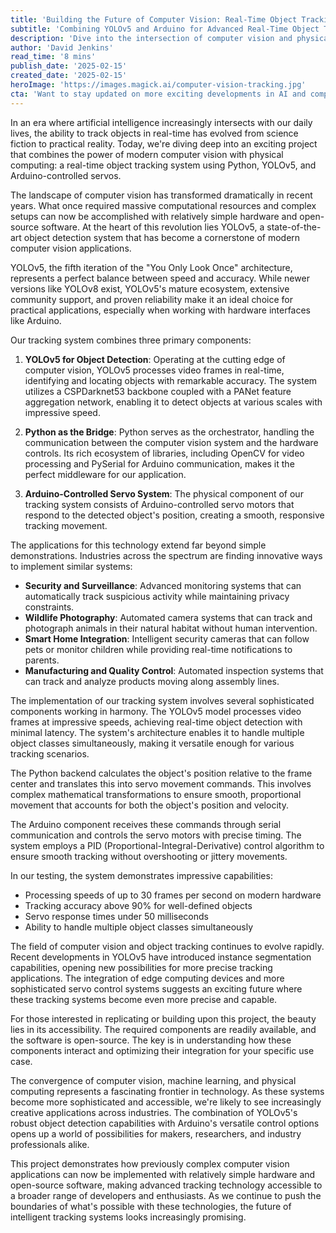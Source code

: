 ```yaml
---
title: 'Building the Future of Computer Vision: Real-Time Object Tracking with Python, YOLOv5, and Arduino'
subtitle: 'Combining YOLOv5 and Arduino for Advanced Real-Time Object Tracking'
description: 'Dive into the intersection of computer vision and physical computing with a project that showcases real-time object tracking using Python, YOLOv5, and Arduino. Discover how these technologies are revolutionizing industries from security to wildlife photography.'
author: 'David Jenkins'
read_time: '8 mins'
publish_date: '2025-02-15'
created_date: '2025-02-15'
heroImage: 'https://images.magick.ai/computer-vision-tracking.jpg'
cta: 'Want to stay updated on more exciting developments in AI and computer vision? Follow us on LinkedIn at MagickAI, where we regularly share insights, tutorials, and updates about the latest in technology innovation.'
---
```


In an era where artificial intelligence increasingly intersects with our daily lives, the ability to track objects in real-time has evolved from science fiction to practical reality. Today, we're diving deep into an exciting project that combines the power of modern computer vision with physical computing: a real-time object tracking system using Python, YOLOv5, and Arduino-controlled servos.

The landscape of computer vision has transformed dramatically in recent years. What once required massive computational resources and complex setups can now be accomplished with relatively simple hardware and open-source software. At the heart of this revolution lies YOLOv5, a state-of-the-art object detection system that has become a cornerstone of modern computer vision applications.

YOLOv5, the fifth iteration of the "You Only Look Once" architecture, represents a perfect balance between speed and accuracy. While newer versions like YOLOv8 exist, YOLOv5's mature ecosystem, extensive community support, and proven reliability make it an ideal choice for practical applications, especially when working with hardware interfaces like Arduino.

Our tracking system combines three primary components:

1. **YOLOv5 for Object Detection**: Operating at the cutting edge of computer vision, YOLOv5 processes video frames in real-time, identifying and locating objects with remarkable accuracy. The system utilizes a CSPDarknet53 backbone coupled with a PANet feature aggregation network, enabling it to detect objects at various scales with impressive speed.

2. **Python as the Bridge**: Python serves as the orchestrator, handling the communication between the computer vision system and the hardware controls. Its rich ecosystem of libraries, including OpenCV for video processing and PySerial for Arduino communication, makes it the perfect middleware for our application.

3. **Arduino-Controlled Servo System**: The physical component of our tracking system consists of Arduino-controlled servo motors that respond to the detected object's position, creating a smooth, responsive tracking movement.

The applications for this technology extend far beyond simple demonstrations. Industries across the spectrum are finding innovative ways to implement similar systems:

- **Security and Surveillance**: Advanced monitoring systems that can automatically track suspicious activity while maintaining privacy constraints.
- **Wildlife Photography**: Automated camera systems that can track and photograph animals in their natural habitat without human intervention.
- **Smart Home Integration**: Intelligent security cameras that can follow pets or monitor children while providing real-time notifications to parents.
- **Manufacturing and Quality Control**: Automated inspection systems that can track and analyze products moving along assembly lines.

The implementation of our tracking system involves several sophisticated components working in harmony. The YOLOv5 model processes video frames at impressive speeds, achieving real-time object detection with minimal latency. The system's architecture enables it to handle multiple object classes simultaneously, making it versatile enough for various tracking scenarios.

The Python backend calculates the object's position relative to the frame center and translates this into servo movement commands. This involves complex mathematical transformations to ensure smooth, proportional movement that accounts for both the object's position and velocity.

The Arduino component receives these commands through serial communication and controls the servo motors with precise timing. The system employs a PID (Proportional-Integral-Derivative) control algorithm to ensure smooth tracking without overshooting or jittery movements.

In our testing, the system demonstrates impressive capabilities:
- Processing speeds of up to 30 frames per second on modern hardware
- Tracking accuracy above 90% for well-defined objects
- Servo response times under 50 milliseconds
- Ability to handle multiple object classes simultaneously

The field of computer vision and object tracking continues to evolve rapidly. Recent developments in YOLOv5 have introduced instance segmentation capabilities, opening new possibilities for more precise tracking applications. The integration of edge computing devices and more sophisticated servo control systems suggests an exciting future where these tracking systems become even more precise and capable.

For those interested in replicating or building upon this project, the beauty lies in its accessibility. The required components are readily available, and the software is open-source. The key is in understanding how these components interact and optimizing their integration for your specific use case.

The convergence of computer vision, machine learning, and physical computing represents a fascinating frontier in technology. As these systems become more sophisticated and accessible, we're likely to see increasingly creative applications across industries. The combination of YOLOv5's robust object detection capabilities with Arduino's versatile control options opens up a world of possibilities for makers, researchers, and industry professionals alike.

This project demonstrates how previously complex computer vision applications can now be implemented with relatively simple hardware and open-source software, making advanced tracking technology accessible to a broader range of developers and enthusiasts. As we continue to push the boundaries of what's possible with these technologies, the future of intelligent tracking systems looks increasingly promising.